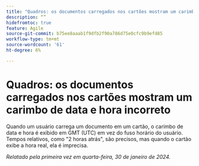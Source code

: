 ```yaml
---
title: "Quadros: os documentos carregados nos cartões mostram um carimbo de data e hora incorreto"
description: “”
hidefromtoc: true
feature: Agile
source-git-commit: b75ee8aaab1f9dfb2f90a786d75e0cfc9b9efd85
workflow-type: tm+mt
source-wordcount: '61'
ht-degree: 6%

---
```



# Quadros: os documentos carregados nos cartões mostram um carimbo de data e hora incorreto

Quando um usuário carrega um documento em um cartão, o carimbo de data e hora é exibido em GMT (UTC) em vez do fuso horário do usuário. Tempos relativos, como &quot;2 horas atrás&quot;, são precisos, mas quando o cartão exibe a hora real, ela é imprecisa.

_Relatado pela primeira vez em quarta-feira, 30 de janeiro de 2024._
